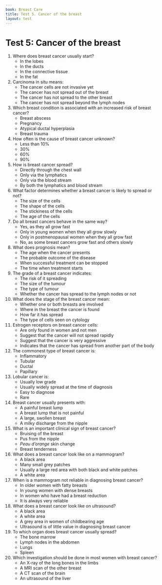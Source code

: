 ```yaml
---
book: Breast Care
title: Test 5. Cancer of the breast
layout: test
---
```


# Test 5: Cancer of the breast

1.	Where does breast cancer usually start?
	-	In the lobes
	+	In the ducts
	-	In the connective tissue
	-	In the fat
2.	Carcinoma in situ means:
	+	The cancer cells are not invasive yet
	-	The cancer has not spread out of the breast
	-	The cancer has not spread to the other breast
	-	The cancer has not spread beyond the lymph nodes
3.	Which breast condition is associated with an increased risk of breast cancer?
	-	Breast abscess
	-	Pregnancy
	+	Atypical ductal hyperplasia
	-	Breast trauma
4.	How often is the cause of breast cancer unknown?
	-	Less than 10% 
	-	30%
	-	60%
	+	90%
5.	How is breast cancer spread?
	-	Directly through the chest wall
	-	Only via the lymphatics
	-	Only via the blood stream
	+	By both the lymphatics and blood stream
6.	What factor determines whether a breast cancer is likely to spread or not?
	-	The size of the cells
	-	The shape of the cells
	+	The stickiness of the cells
	-	The age of the cells
7.	Do all breast cancers behave in the same way?
	-	Yes, as they all grow fast
	-	Only in young women when they all grow slowly
	-	Only in postmenopausal women when they all grow fast
	+	No, as some breast cancers grow fast and others slowly
8.	What does prognosis mean?
	-	The age when the cancer presents
	+	The probable outcome of the disease
	-	When successful treatment can be stopped
	-	The time when treatment starts
9.	The grade of a breast cancer indicates:
	+	The risk of it spreading
	-	The size of the tumour
	-	The type of tumour
	-	Whether the cancer has spread to the lymph nodes or not
10.	What does the stage of the breast cancer mean:
	-	Whether one or both breasts are involved
	-	Where in the breast the cancer is found
	+	How far it has spread
	-	The type of cells seen on cytology
11.	Estrogen receptors on breast cancer cells:
	-	Are only found in women and not men
	+	Suggest that the cancer will not spread rapidly
	-	Suggest that the cancer is very aggressive
	-	Indicates that the cancer has spread from another part of the body
12.	The commonest type of breast cancer is:
	-	Inflammatory
	-	Tubular
	+	Ductal
	-	Papillary
13.	Lobular cancer is:
	+	Usually low grade
	-	Usually widely spread at the time of diagnosis
	-	Easy to diagnose
	-	Rare
14.	Breast cancer usually presents with:
	-	A painful breast lump
	+	A breast lump that is not painful
	-	A large, swollen breast
	-	A milky discharge from the nipple
15.	What is an important clinical sign of breast cancer?
	-	Bruising of the breast
	-	Pus from the nipple
	+	*Peau d’orange* skin change
	-	Breast tenderness
16.	What does a breast cancer look like on a mammogram?
	-	A black area
	-	Many small grey patches
	-	Usually a large red area with both black and white patches
	+	A white area
17.	When is a mammogram not reliable in diagnosing breast cancer?
	-	In older women with fatty breasts
	+	In young women with dense breasts
	-	In women who have had a breast reduction
	-	It is always very reliable
18.	What does a breast cancer look like on ultrasound?
	+	A black area
	-	A white area
	-	A grey area in women of childbearing age
	-	Ultrasound is of little value in diagnosing breast cancer
19.	To which organ does breast cancer usually spread?
	-	The bone marrow
	-	Lymph nodes in the abdomen
	+	Lungs
	-	Spleen
20.	Which investigation should be done in most women with breast cancer?
	-	An X-ray of the long bones in the limbs
	-	A MRI scan of the other breast
	-	A CT scan of the brain
	+	An ultrasound of the liver

